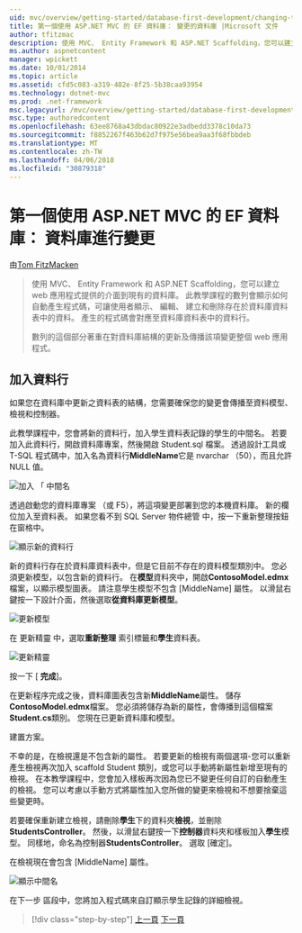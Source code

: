 ```yaml
---
uid: mvc/overview/getting-started/database-first-development/changing-the-database
title: 第一個使用 ASP.NET MVC 的 EF 資料庫： 變更的資料庫 |Microsoft 文件
author: tfitzmac
description: 使用 MVC、 Entity Framework 和 ASP.NET Scaffolding，您可以建立 web 應用程式提供的介面到現有的資料庫。 此教學課程里...
ms.author: aspnetcontent
manager: wpickett
ms.date: 10/01/2014
ms.topic: article
ms.assetid: cfd5c083-a319-482e-8f25-5b38caa93954
ms.technology: dotnet-mvc
ms.prod: .net-framework
msc.legacyurl: /mvc/overview/getting-started/database-first-development/changing-the-database
msc.type: authoredcontent
ms.openlocfilehash: 63ee8768a43dbdac80922e3adbedd3378c10da73
ms.sourcegitcommit: f8852267f463b62d7f975e56bea9aa3f68fbbdeb
ms.translationtype: MT
ms.contentlocale: zh-TW
ms.lasthandoff: 04/06/2018
ms.locfileid: "30879318"
---
```

<a name="ef-database-first-with-aspnet-mvc-changing-the-database"></a>第一個使用 ASP.NET MVC 的 EF 資料庫： 資料庫進行變更
====================
由[Tom FitzMacken](https://github.com/tfitzmac)

> 使用 MVC、 Entity Framework 和 ASP.NET Scaffolding，您可以建立 web 應用程式提供的介面到現有的資料庫。 此教學課程的數列會顯示如何自動產生程式碼，可讓使用者顯示、 編輯、 建立和刪除存在於資料庫資料表中的資料。 產生的程式碼會對應至資料庫資料表中的資料行。
> 
> 數列的這個部分著重在對資料庫結構的更新及傳播該項變更整個 web 應用程式。


## <a name="add-a-column"></a>加入資料行

如果您在資料庫中更新之資料表的結構，您需要確保您的變更會傳播至資料模型、 檢視和控制器。

此教學課程中，您會將新的資料行，加入學生資料表記錄的學生的中間名。 若要加入此資料行，開啟資料庫專案，然後開啟 Student.sql 檔案。 透過設計工具或 T-SQL 程式碼中，加入名為資料行**MiddleName**它是 nvarchar （50），而且允許 NULL 值。

![加入 「 中間名](changing-the-database/_static/image1.png)

透過啟動您的資料庫專案 （或 F5），將這項變更部署到您的本機資料庫。 新的欄位加入至資料表。 如果您看不到 SQL Server 物件總管 中，按一下重新整理按鈕在窗格中。

![顯示新的資料行](changing-the-database/_static/image2.png)

新的資料行存在於資料庫資料表中，但是它目前不存在的資料模型類別中。 您必須更新模型，以包含新的資料行。 在**模型**資料夾中，開啟**ContosoModel.edmx**檔案，以顯示模型圖表。 請注意學生模型不包含 [MiddleName] 屬性。 以滑鼠右鍵按一下設計介面，然後選取**從資料庫更新模型**。

![更新模型](changing-the-database/_static/image3.png)

在 更新精靈 中，選取**重新整理** 索引標籤和**學生**資料表。

![更新精靈](changing-the-database/_static/image4.png)

按一下 [ **完成**]。

在更新程序完成之後，資料庫圖表包含新**MiddleName**屬性。 儲存**ContosoModel.edmx**檔案。 您必須將儲存為新的屬性，會傳播到這個檔案**Student.cs**類別。 您現在已更新資料庫和模型。

建置方案。

不幸的是，在檢視還是不包含新的屬性。 若要更新的檢視有兩個選項-您可以重新產生檢視再次加入 scaffold Student 類別，或您可以手動將新屬性新增至現有的檢視。 在本教學課程中，您會加入樣板再次因為您已不變更任何自訂的自動產生的檢視。 您可以考慮以手動方式將屬性加入您所做的變更來檢視和不想要捨棄這些變更時。

若要確保重新建立檢視，請刪除**學生**下的資料夾**檢視**，並刪除**StudentsController**。 然後，以滑鼠右鍵按一下**控制器**資料夾和樣板加入**學生**模型。 同樣地，命名為控制器**StudentsController**。 選取 [確定]。

在檢視現在會包含 [MiddleName] 屬性。

![顯示中間名](changing-the-database/_static/image5.png)

在下一步 區段中，您將加入程式碼來自訂顯示學生記錄的詳細檢視。

> [!div class="step-by-step"]
> [上一頁](generating-views.md)
> [下一頁](customizing-a-view.md)
